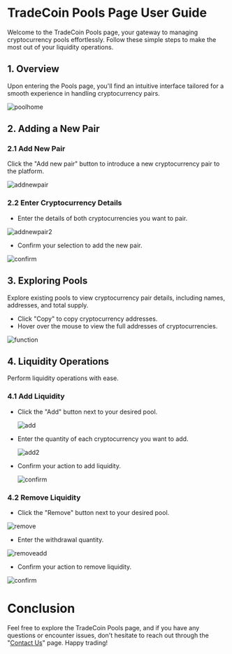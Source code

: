 # TradeCoin Pools Page User Guide

Welcome to the TradeCoin Pools page, your gateway to managing cryptocurrency pools effortlessly. Follow these simple steps to make the most out of your liquidity operations.

## 1. Overview

Upon entering the Pools page, you'll find an intuitive interface tailored for a smooth experience in handling cryptocurrency pairs.

![poolhome](./poolimages/poolhome.png)

## 2. Adding a New Pair

### 2.1 Add New Pair

Click the "Add new pair" button to introduce a new cryptocurrency pair to the platform.

![addnewpair](./poolimages/addnewpair.png)

### 2.2 Enter Cryptocurrency Details

- Enter the details of both cryptocurrencies you want to pair.

![addnewpair2](./poolimages/addnewpair2.png)

- Confirm your selection to add the new pair.

![confirm](./poolimages/confirm3.png)

## 3. Exploring Pools

Explore existing pools to view cryptocurrency pair details, including names, addresses, and total supply.

- Click "Copy" to copy cryptocurrency addresses.
- Hover over the mouse to view the full addresses of cryptocurrencies.

![function](./poolimages/function.png)

## 4. Liquidity Operations

Perform liquidity operations with ease.

### 4.1 Add Liquidity

- Click the "Add" button next to your desired pool.

  ![add](./poolimages/add.png)

- Enter the quantity of each cryptocurrency you want to add.

  ![add2](./poolimages/add2.png)

- Confirm your action to add liquidity.

  ![confirm](./poolimages/confirm.png)

### 4.2 Remove Liquidity

- Click the "Remove" button next to your desired pool.

![remove](./poolimages/remove.png)

- Enter the withdrawal quantity.

![removeadd](./poolimages/removeadd.png)

- Confirm your action to remove liquidity.

![confirm](./poolimages/confirm2.png)

# Conclusion

Feel free to explore the TradeCoin Pools page, and if you have any questions or encounter issues, don't hesitate to reach out through the "[Contact Us](./howdoesitwork/contact-us-page.md)" page. Happy trading!
